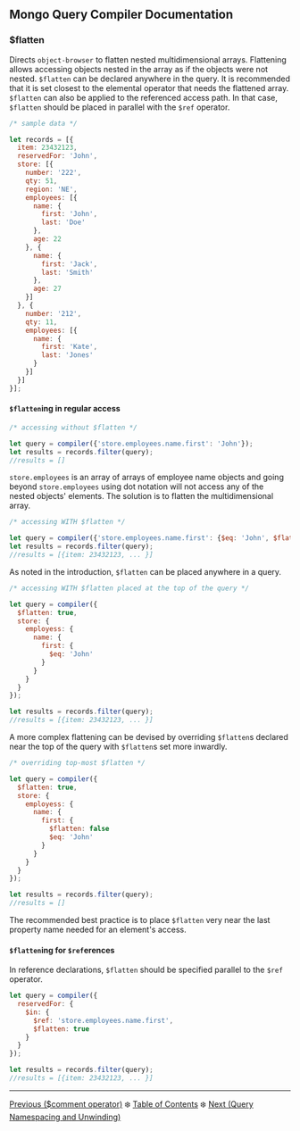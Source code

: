 ## Mongo Query Compiler Documentation

### $flatten

Directs `object-browser` to flatten nested multidimensional arrays.  Flattening
allows accessing objects nested in the array as if the objects were not nested.
`$flatten` can be declared anywhere in the query.  It is recommended that it is
set closest to the elemental operator that needs the flattened array.  `$flatten` 
can also be applied to the referenced access path.  In that case, `$flatten` 
should be placed in parallel with the `$ref` operator.

```javascript
/* sample data */

let records = [{ 
  item: 23432123,
  reservedFor: 'John',
  store: [{
    number: '222', 
    qty: 51,
    region: 'NE',
    employees: [{
      name: {
        first: 'John',
        last: 'Doe'
      },
      age: 22
    }, {
      name: {
        first: 'Jack',
        last: 'Smith'
      },
      age: 27
    }]
  }, { 
    number: '212', 
    qty: 11,
    employees: [{
      name: {
        first: 'Kate',
        last: 'Jones'
      }
    }]
  }] 
}];
```

#### `$flatten`ing in regular access

```javascript
/* accessing without $flatten */

let query = compiler({'store.employees.name.first': 'John'});
let results = records.filter(query);
//results = []
```

`store.employees` is an array of arrays of employee name objects and going
beyond `store.employees` using dot notation will not access any of the nested
objects' elements.  The solution is to flatten the multidimensional array.

```javascript
/* accessing WITH $flatten */

let query = compiler({'store.employees.name.first': {$eq: 'John', $flatten: true}});
let results = records.filter(query);
//results = [{item: 23432123, ... }]
```

As noted in the introduction, `$flatten` can be placed anywhere in a query.

```javascript
/* accessing WITH $flatten placed at the top of the query */

let query = compiler({
  $flatten: true,
  store: {
    employess: {
      name: {
        first: {
          $eq: 'John'
        }
      }
    }
  }
});

let results = records.filter(query);
//results = [{item: 23432123, ... }]
```

A more complex flattening can be devised by overriding `$flatten`s declared 
near the top of the query with `$flatten`s set more inwardly.

```javascript
/* overriding top-most $flatten */

let query = compiler({
  $flatten: true,
  store: {
    employess: {
      name: {
        first: {
          $flatten: false
          $eq: 'John'
        }
      }
    }
  }
});

let results = records.filter(query);
//results = []
```

The recommended best practice is to place `$flatten` very near the last property
name needed for an element's access.

#### `$flatten`ing for `$ref`erences

In reference declarations, `$flatten` should be specified parallel to the `$ref`
operator.

```javascript
let query = compiler({
  reservedFor: {
    $in: {
      $ref: 'store.employees.name.first', 
      $flatten: true
    }
  }
});

let results = records.filter(query);
//results = [{item: 23432123, ... }]
```

---

[Previous ($comment operator)](./comment.md) :snowflake: 
[Table of Contents](../../README.md) :snowflake: 
[Next (Query Namespacing and Unwinding)](../query-namespacing-unwinding.md)
